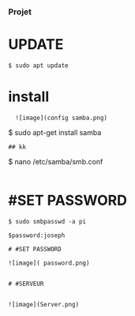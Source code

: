 
### Projet
 

 # UPDATE
 ```
 $ sudo apt update 
 ```
 
 
 # install
      ![image](config samba.png)
 
 
 
 $ sudo apt-get install samba
 ```
## kk
 ```
 $ nano /etc/samba/smb.conf
 ```
  ```
  
   
   # #SET PASSWORD
   
   ```
 $ sudo smbpasswd -a pi
 ```
    $password:joseph
 ```
 # #SET PASSWORD
 
![image]( password.png)


 # #SERVEUR


 ![image](Server.png)
